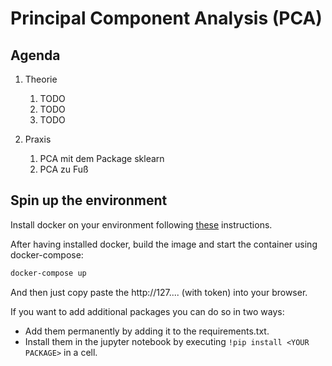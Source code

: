 # Principal Component Analysis (PCA)

## Agenda

1. Theorie
    1. TODO
    2. TODO
    3. TODO

2. Praxis
    1. PCA mit dem Package sklearn
    2. PCA zu Fuß

## Spin up the environment

Install docker on your environment following [these](https://docs.docker.com/get-docker/) instructions.

After having installed docker, build the image and start the container using docker-compose:

```bash
docker-compose up
```

And then just copy paste the http://127.... (with token) into your browser.

If you want to add additional packages you can do so in two ways:
- Add them permanently by adding it to the requirements.txt.
- Install them in the jupyter notebook by executing `!pip install <YOUR PACKAGE>` in a cell.